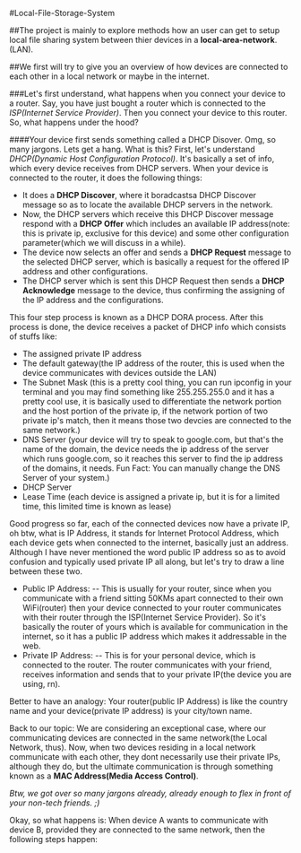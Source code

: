 #Local-File-Storage-System

##The project is mainly to explore methods how an user can get to setup local file sharing system between thier devices in a **local-area-network**. (LAN).

##We first will try to give you an overview of how devices are connected to each other in a local network or maybe in the internet.

###Let's first understand, what happens when you connect your device to a router. Say, you have just bought a router which is connected to the *ISP(Internet Service Provider)*. Then you connect your device to this router. So, what happens under the hood?

####Your device first sends something called a DHCP Disover. Omg, so many jargons. Lets get a hang. What is this? First, let's understand *DHCP(Dynamic Host Configuration Protocol)*. It's basically a set of info, which every device receives from DHCP servers. When your device is connected to the router, it does the following things:
- It does a **DHCP Discover**, where it boradcastsa DHCP Discover message so as to locate the available DHCP servers in the network.
- Now, the DHCP servers which receive this DHCP Discover message respond with a **DHCP Offer** which includes an available IP address(note: this is private ip, exclusive for this device) and some other configuration parameter(which we will discuss in a while).
- The device now selects an offer and sends a **DHCP Request** message to the selected DHCP server, which is basically a request for the offered IP address and other configurations.
- The DHCP server which is sent this DHCP Request then sends a **DHCP Acknowledge** message to the device, thus confirming the assigning of the IP address and the configurations.

This four step process is known as a DHCP DORA process. After this process is done, the device receives a packet of DHCP info which consists of stuffs like:
- The assigned private IP address
- The default gateway(the IP address of the router, this is used when the device communicates with devices outside the LAN)
- The Subnet Mask (this is a pretty cool thing, you can run ipconfig in your terminal and you may find something like 255.255.255.0 and it has a pretty cool use, it is basically used to differentiate the network portion and the host portion of the private ip, if the network portion of two private ip's match, then it means those two devcies are connected to the same network.)
- DNS Server (your device will try to speak to google.com, but that's the name of the domain, the device needs the ip address of the server which runs google.com, so it reaches this server to find the ip address of the domains, it needs. Fun Fact: You can manually change the DNS Server of your system.)
- DHCP Server
- Lease Time (each device is assigned a private ip, but it is for a limited time, this limited time is known as lease)



Good progress so far, each of the connected devices now have a private IP, oh btw, what is IP Address, it stands for Internet Protocol Address, which each device gets when connected to the internet, basically just an address. Although I have never mentioned the word public IP address so as to avoid confusion and typically used private IP all along, but let's try to draw a line between these two. 

- Public IP Address:
  -- This is usually for your router, since when you communicate with a friend sitting 50KMs apart connected to their own WiFi(router) then your device connected to your router communicates with their router through the ISP(Internet Service Provider). So it's basically the router of yours which is available for communication in the internet, so it has a public IP address which makes it addressable in the web.
- Private IP Address:
  -- This is for your personal device, which is connected to the router. The router communicates with your friend, receives information and sends that to your private IP(the device you are using, rn).

Better to have an analogy: Your router(public IP Address) is like the country name and your device(private IP address) is your city/town name.


Back to our topic: We are considering an exceptional case, where our communicating devices are connected in the same network(the Local Network, thus). Now, when two devices residing in a local network communicate with each other, they dont necessarily use their private IPs, although they do, but the ultimate communication is through something known as a **MAC Address(Media Access Control)**. 

*Btw, we got over so many jargons already, already enough to flex in front of your non-tech friends. ;)*

Okay, so what happens is: When device A wants to communicate with device B, provided they are connected to the same network, then the following steps happen:

